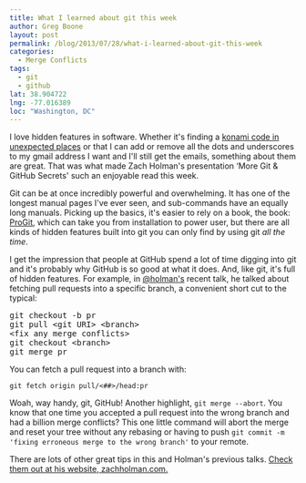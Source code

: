 ```yaml
---
title: What I learned about git this week
author: Greg Boone
layout: post
permalink: /blog/2013/07/28/what-i-learned-about-git-this-week
categories:
  - Merge Conflicts
tags:
  - git
  - github
lat: 38.904722
lng: -77.016389
loc: "Washington, DC"
---
```

I love hidden features in software. Whether it's finding a [konami code in unexpected places][1] or that I can add or remove all the dots and underscores to my gmail address I want and I'll still get the emails, something about them are great. That was what made Zach Holman's presentation &#8216;More Git & GitHub Secrets' such an enjoyable read this week.

<!--more-->

Git can be at once incredibly powerful and overwhelming. It has one of the longest manual pages I've ever seen, and sub-commands have an equally long manuals. Picking up the basics, it's easier to rely on a book, the book: [ProGit][2], which can take you from installation to power user, but there are all kinds of hidden features built into git you can only find by using git *all the time*.

I get the impression that people at GitHub spend a lot of time digging into git and it's probably why GitHub is so good at what it does. And, like git, it's full of hidden features. For example, in [@holman's][3] recent talk, he talked about fetching pull requests into a specific branch, a convenient short cut to the typical:

<pre class="lang:sh decode:true " >git checkout -b pr
git pull &lt;git URI&gt; &lt;branch&gt;
&lt;fix any merge conflicts&gt;
git checkout &lt;branch&gt;
git merge pr</pre>

You can fetch a pull request into a branch with:

`git fetch origin pull/<##>/head:pr`

Woah, way handy, git, GitHub! Another highlight, `git merge --abort`. You know that one time you accepted a pull request into the wrong branch and had a billion merge conflicts? This one little command will abort the merge and reset your tree without any rebasing or having to push `git commit -m 'fixing erroneous merge to the wrong branch'` to your remote.

There are lots of other great tips in this and Holman's previous talks. [Check them out at his website, zachholman.com.][4]

 [1]: http://www.vogue.co.uk/
 [2]: http://git-scm.com/book
 [3]: http://zachholman.com
 [4]: http://zachholman.com/talk/more-git-and-github-secrets/
